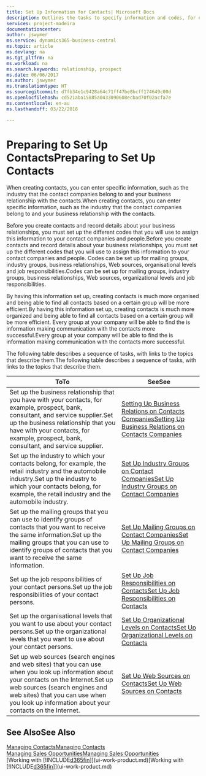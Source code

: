 ```yaml
---
title: Set Up Information for Contacts| Microsoft Docs
description: Outlines the tasks to specify information and codes, for example, about industry groups and business relationships, before you set up contacts.
services: project-madeira
documentationcenter: 
author: jswymer
ms.service: dynamics365-business-central
ms.topic: article
ms.devlang: na
ms.tgt_pltfrm: na
ms.workload: na
ms.search.keywords: relationship, prospect
ms.date: 06/06/2017
ms.author: jswymer
ms.translationtype: HT
ms.sourcegitcommit: d7fb34e1c9428a64c71ff47be8bcff174649c00d
ms.openlocfilehash: cd521aba15885a0433090608ecbad70f02acfa7e
ms.contentlocale: en-au
ms.lasthandoff: 03/22/2018

---
```

# <a name="preparing-to-set-up-contacts"></a><span data-ttu-id="e5d8a-103">Preparing to Set Up Contacts</span><span class="sxs-lookup"><span data-stu-id="e5d8a-103">Preparing to Set Up Contacts</span></span>
<span data-ttu-id="e5d8a-104">When creating contacts, you can enter specific information, such as the industry that the contact companies belong to and your business relationship with the contacts.</span><span class="sxs-lookup"><span data-stu-id="e5d8a-104">When creating contacts, you can enter specific information, such as the industry that the contact companies belong to and your business relationship with the contacts.</span></span>

<span data-ttu-id="e5d8a-105">Before you create contacts and record details about your business relationships, you must set up the different codes that you will use to assign this information to your contact companies and people.</span><span class="sxs-lookup"><span data-stu-id="e5d8a-105">Before you create contacts and record details about your business relationships, you must set up the different codes that you will use to assign this information to your contact companies and people.</span></span> <span data-ttu-id="e5d8a-106">Codes can be set up for mailing groups, industry groups, business relationships, Web sources, organisational levels and job responsibilities.</span><span class="sxs-lookup"><span data-stu-id="e5d8a-106">Codes can be set up for mailing groups, industry groups, business relationships, Web sources, organizational levels and job responsibilities.</span></span>

<span data-ttu-id="e5d8a-107">By having this information set up, creating contacts is much more organised and being able to find all contacts based on a certain group will be more efficient.</span><span class="sxs-lookup"><span data-stu-id="e5d8a-107">By having this information set up, creating contacts is much more organized and being able to find all contacts based on a certain group will be more efficient.</span></span> <span data-ttu-id="e5d8a-108">Every group at your company will be able to find the is information making communication with the contacts more successful.</span><span class="sxs-lookup"><span data-stu-id="e5d8a-108">Every group at your company will be able to find the is information making communication with the contacts more successful.</span></span>

<span data-ttu-id="e5d8a-109">The following table describes a sequence of tasks, with links to the topics that describe them.</span><span class="sxs-lookup"><span data-stu-id="e5d8a-109">The following table describes a sequence of tasks, with links to the topics that describe them.</span></span> 

| <span data-ttu-id="e5d8a-110">To</span><span class="sxs-lookup"><span data-stu-id="e5d8a-110">To</span></span> | <span data-ttu-id="e5d8a-111">See</span><span class="sxs-lookup"><span data-stu-id="e5d8a-111">See</span></span> |
| --- | --- |
| <span data-ttu-id="e5d8a-112">Set up the business relationship that you have with your contacts, for example, prospect, bank, consultant, and service supplier.</span><span class="sxs-lookup"><span data-stu-id="e5d8a-112">Set up the business relationship that you have with your contacts, for example, prospect, bank, consultant, and service supplier.</span></span> |[<span data-ttu-id="e5d8a-113">Setting Up Business Relations on Contacts Companies</span><span class="sxs-lookup"><span data-stu-id="e5d8a-113">Setting Up Business Relations on Contacts Companies</span></span>](marketing-business-relations.md) |
| <span data-ttu-id="e5d8a-114">Set up the industry to which your contacts belong, for example, the retail industry and the automobile industry.</span><span class="sxs-lookup"><span data-stu-id="e5d8a-114">Set up the industry to which your contacts belong, for example, the retail industry and the automobile industry.</span></span> |[<span data-ttu-id="e5d8a-115">Set Up Industry Groups on Contact Companies</span><span class="sxs-lookup"><span data-stu-id="e5d8a-115">Set Up Industry Groups on Contact Companies</span></span>](marketing-industry-groups.md) |
| <span data-ttu-id="e5d8a-116">Set up the mailing groups that you can use to identify groups of contacts that you want to receive the same information.</span><span class="sxs-lookup"><span data-stu-id="e5d8a-116">Set up the mailing groups that you can use to identify groups of contacts that you want to receive the same information.</span></span> |[<span data-ttu-id="e5d8a-117">Set Up Mailing Groups on Contact Companies</span><span class="sxs-lookup"><span data-stu-id="e5d8a-117">Set Up Mailing Groups on Contact Companies</span></span>](marketing-mailing-groups.md) |
| <span data-ttu-id="e5d8a-118">Set up the job responsibilities of your contact persons.</span><span class="sxs-lookup"><span data-stu-id="e5d8a-118">Set up the job responsibilities of your contact persons.</span></span> |[<span data-ttu-id="e5d8a-119">Set Up Job Responsibilities on Contacts</span><span class="sxs-lookup"><span data-stu-id="e5d8a-119">Set Up Job Responsibilities on Contacts</span></span>](marketing-job-responsibilities.md) |
| <span data-ttu-id="e5d8a-120">Set up the organisational levels that you want to use about your contact persons.</span><span class="sxs-lookup"><span data-stu-id="e5d8a-120">Set up the organizational levels that you want to use about your contact persons.</span></span> |[<span data-ttu-id="e5d8a-121">Set Up Organizational Levels on Contacts</span><span class="sxs-lookup"><span data-stu-id="e5d8a-121">Set Up Organizational Levels on Contacts</span></span>](marketing-organizational-levels.md) |
| <span data-ttu-id="e5d8a-122">Set up web sources (search engines and web sites) that you can use when you look up information about your contacts on the Internet.</span><span class="sxs-lookup"><span data-stu-id="e5d8a-122">Set up web sources (search engines and web sites) that you can use when you look up information about your contacts on the Internet.</span></span> |[<span data-ttu-id="e5d8a-123">Set Up Web Sources on Contacts</span><span class="sxs-lookup"><span data-stu-id="e5d8a-123">Set Up Web Sources on Contacts</span></span>](marketing-web-sources.md) |

## <a name="see-also"></a><span data-ttu-id="e5d8a-124">See Also</span><span class="sxs-lookup"><span data-stu-id="e5d8a-124">See Also</span></span>
[<span data-ttu-id="e5d8a-125">Managing Contacts</span><span class="sxs-lookup"><span data-stu-id="e5d8a-125">Managing Contacts</span></span>](marketing-contacts.md)  
[<span data-ttu-id="e5d8a-126">Managing Sales Opportunities</span><span class="sxs-lookup"><span data-stu-id="e5d8a-126">Managing Sales Opportunities</span></span>](marketing-manage-sales-opportunities.md)  
<span data-ttu-id="e5d8a-127">[Working with [!INCLUDE[d365fin](includes/d365fin_md.md)]](ui-work-product.md)</span><span class="sxs-lookup"><span data-stu-id="e5d8a-127">[Working with [!INCLUDE[d365fin](includes/d365fin_md.md)]](ui-work-product.md)</span></span>

